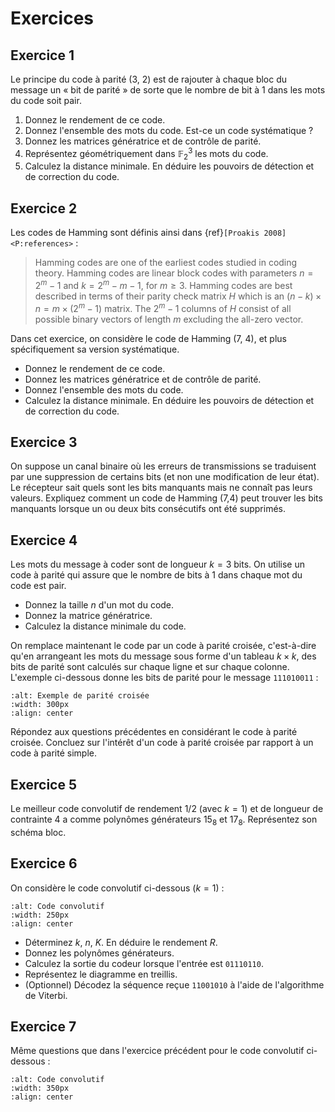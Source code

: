 # Exercices


## Exercice 1

Le principe du code à parité (3, 2) est de rajouter à chaque bloc du message un « bit de parité »
de sorte que le nombre de bit à 1 dans les mots du code soit pair.

1. Donnez le rendement de ce code.
2. Donnez l'ensemble des mots du code. Est-ce un code systématique ?
3. Donnez les matrices génératrice et de contrôle de parité.
4. Représentez géométriquement dans $\mathbb{F}_2^3$ les mots du code.
5. Calculez la distance minimale. En déduire les pouvoirs de détection et de correction du code.


## Exercice 2

Les codes de Hamming sont définis ainsi dans {ref}`[Proakis 2008]<P:references>` :

>  Hamming codes are one of the earliest codes studied in coding theory.
   Hamming codes are linear block codes with parameters $n=2^m-1$ and $k=2^m-m-1$, for $m\geq3$.
   Hamming codes are best described in terms of their parity check matrix $H$ which is an
   $(n-k) \times n = m \times (2^m-1)$ matrix.
   The $2^m-1$ columns of $H$ consist of all possible binary vectors of length $m$ excluding the all-zero vector.
  
Dans cet exercice, on considère le code de Hamming (7, 4),
et plus spécifiquement sa version systématique.

* Donnez le rendement de ce code.
* Donnez les matrices génératrice et de contrôle de parité.
* Donnez l'ensemble des mots du code.
* Calculez la distance minimale. En déduire les pouvoirs de détection et de correction du code.

<!--
On reçoit la séquence binaire \bs{10001111110010010100011010111011111}.
Trouvez le message émis sachant qu'un code de Hamming~(7,4) a été utilisé.
Solution : 1 0 0 0  1 0 1 0  0 1 1 1  1 1 0 1  1 1 1 1
-->
 

## Exercice 3

<!-- Wilson, ex. 5.0.1 -->

On suppose un canal binaire où les erreurs de transmissions se traduisent par une suppression de certains bits
(et non une modification de leur état).
Le récepteur sait quels sont les bits manquants mais ne connaît pas leurs valeurs.
Expliquez comment un code de Hamming (7,4) peut trouver les bits manquants lorsque un ou deux bits consécutifs ont été supprimés.


## Exercice 4

Les mots du message à coder sont de longueur $k=3$ bits.
On utilise un code à parité qui assure que le nombre de bits à 1 dans chaque mot du code est pair.

* Donnez la taille $n$ d'un mot du code.
* Donnez la matrice génératrice.
* Calculez la distance minimale du code.

On remplace maintenant le code par un code à parité croisée,
c'est-à-dire qu'en arrangeant les mots du message sous forme d'un tableau $k \times k$,
des bits de parité sont calculés sur chaque ligne et sur chaque colonne.
L'exemple ci-dessous donne les bits de parité pour le message <code>111010011</code> :

```{image} figs/crossparity.png
:alt: Exemple de parité croisée
:width: 300px
:align: center
```

Répondez aux questions précédentes en considérant le code à parité croisée.
Concluez sur l'intérêt d'un code à parité croisée par rapport à un code à parité simple.


## Exercice 5

Le meilleur code convolutif de rendement $1/2$ (avec $k=1$) et de longueur de contrainte $4$ a comme polynômes générateurs $15_8$ et $17_8$.
Représentez son schéma bloc.

<!-- Déterminer sa distance minimale $d_\mathrm{min}$ (solution : dmin = 6 : cf tableau 3 dans Sari) -->


## Exercice 6

On considère le code convolutif ci-dessous ($k=1$) :

```{image} figs/codeconv1.png
:alt: Code convolutif
:width: 250px
:align: center
```

* Déterminez $k$, $n$, $K$. En déduire le rendement $R$.
* Donnez les polynômes générateurs.
* Calculez la sortie du codeur lorsque l'entrée est <code>01110110</code>.
* Représentez le diagramme en treillis.
* (Optionnel) Décodez la séquence reçue <code>11001010</code> à l'aide de l'algorithme de Viterbi.


## Exercice 7

<!-- Codeur de la fig 8.27 du Proakis -->

Même questions que dans l'exercice précédent pour le code convolutif ci-dessous :

```{image} figs/codeconv2.png
:alt: Code convolutif
:width: 350px
:align: center
```

<!-- Un code en treillis dont les mots sont de longueur $n=2$ a pour réponse impulsionnelle \bs{11011010}.
Déterminer la réponse du codeur à l'entrée \bs{10001101}. -->

<!-- sur les codes barres EAN 13 ? -->
